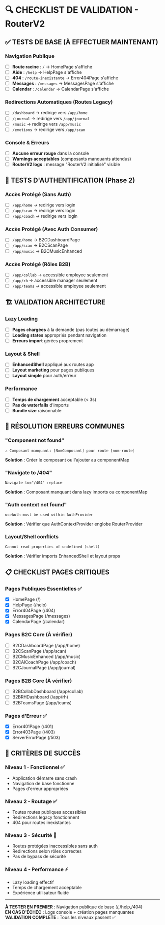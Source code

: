 # 🔍 CHECKLIST DE VALIDATION - RouterV2

## ✅ TESTS DE BASE (À EFFECTUER MAINTENANT)

### Navigation Publique
- [ ] **Route racine** : `/` → HomePage s'affiche
- [ ] **Aide** : `/help` → HelpPage s'affiche  
- [ ] **404** : `/route-inexistante` → Error404Page s'affiche
- [ ] **Messages** : `/messages` → MessagesPage s'affiche
- [ ] **Calendar** : `/calendar` → CalendarPage s'affiche

### Redirections Automatiques (Routes Legacy)
- [ ] `/dashboard` → redirige vers `/app/home`
- [ ] `/journal` → redirige vers `/app/journal`
- [ ] `/music` → redirige vers `/app/music`  
- [ ] `/emotions` → redirige vers `/app/scan`

### Console & Erreurs
- [ ] **Aucune erreur rouge** dans la console
- [ ] **Warnings acceptables** (composants manquants attendus)
- [ ] **RouterV2 logs** : message "RouterV2 initialisé" visible

## 🔐 TESTS D'AUTHENTIFICATION (Phase 2)

### Accès Protégé (Sans Auth)
- [ ] `/app/home` → redirige vers login
- [ ] `/app/scan` → redirige vers login
- [ ] `/app/coach` → redirige vers login

### Accès Protégé (Avec Auth Consumer)
- [ ] `/app/home` → B2CDashboardPage
- [ ] `/app/scan` → B2CScanPage  
- [ ] `/app/music` → B2CMusicEnhanced

### Accès Protégé (Rôles B2B)
- [ ] `/app/collab` → accessible employee seulement
- [ ] `/app/rh` → accessible manager seulement
- [ ] `/app/teams` → accessible employee seulement

## 🏗️ VALIDATION ARCHITECTURE

### Lazy Loading
- [ ] **Pages chargées** à la demande (pas toutes au démarrage)
- [ ] **Loading states** appropriés pendant navigation
- [ ] **Erreurs import** gérées proprement

### Layout & Shell  
- [ ] **EnhancedShell** appliqué aux routes app
- [ ] **Layout marketing** pour pages publiques
- [ ] **Layout simple** pour auth/erreur

### Performance
- [ ] **Temps de chargement** acceptable (< 3s)
- [ ] **Pas de waterfalls** d'imports
- [ ] **Bundle size** raisonnable

## 🐛 RÉSOLUTION ERREURS COMMUNES

### "Component not found"
```
⚠️ Composant manquant: [NomComposant] pour route [nom-route]
```
**Solution** : Créer le composant ou l'ajouter au componentMap

### "Navigate to /404"  
```
Navigate to="/404" replace
```
**Solution** : Composant manquant dans lazy imports ou componentMap

### "Auth context not found"
```
useAuth must be used within AuthProvider
```
**Solution** : Vérifier que AuthContextProvider englobe RouterProvider

### Layout/Shell conflicts
```
Cannot read properties of undefined (shell)
```
**Solution** : Vérifier imports EnhancedShell et layout props

## 📋 CHECKLIST PAGES CRITIQUES

### Pages Publiques Essentielles ✅
- [x] HomePage (/)
- [x] HelpPage (/help)  
- [x] Error404Page (/404)
- [x] MessagesPage (/messages)
- [x] CalendarPage (/calendar)

### Pages B2C Core (À vérifier)
- [ ] B2CDashboardPage (/app/home)
- [ ] B2CScanPage (/app/scan)
- [ ] B2CMusicEnhanced (/app/music)  
- [ ] B2CAICoachPage (/app/coach)
- [ ] B2CJournalPage (/app/journal)

### Pages B2B Core (À vérifier)
- [ ] B2BCollabDashboard (/app/collab)
- [ ] B2BRHDashboard (/app/rh)
- [ ] B2BTeamsPage (/app/teams)

### Pages d'Erreur ✅
- [x] Error401Page (/401)
- [x] Error403Page (/403)
- [x] ServerErrorPage (/503)

## 🎯 CRITÈRES DE SUCCÈS

### Niveau 1 - Fonctionnel ✅
- Application démarre sans crash
- Navigation de base fonctionne  
- Pages d'erreur appropriées

### Niveau 2 - Routage ✅
- Toutes routes publiques accessibles
- Redirections legacy fonctionnent
- 404 pour routes inexistantes

### Niveau 3 - Sécurité 🔐
- Routes protégées inaccessibles sans auth
- Redirections selon rôles correctes
- Pas de bypass de sécurité

### Niveau 4 - Performance ⚡
- Lazy loading effectif
- Temps de chargement acceptable
- Expérience utilisateur fluide

---

**À TESTER EN PREMIER** : Navigation publique de base (/,/help,/404)  
**EN CAS D'ÉCHEC** : Logs console + création pages manquantes  
**VALIDATION COMPLÈTE** : Tous les niveaux passent ✅